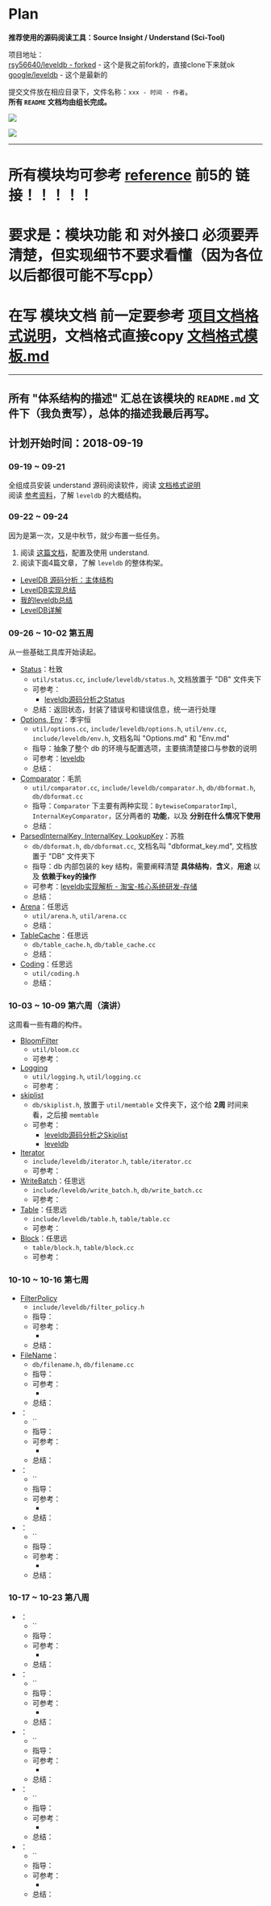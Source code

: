 # Plan

**推荐使用的源码阅读工具：Source Insight / Understand (Sci-Tool)**  

项目地址：   
[rsy56640/leveldb - forked](https://github.com/rsy56640/leveldb) - 这个是我之前fork的，直接clone下来就ok    
[google/leveldb](https://github.com/google/leveldb) - 这个是最新的

提交文件放在相应目录下，文件名称：`xxx - 时间 - 作者`。    
**所有 `README` 文档均由组长完成。**   

![](assets/JIM项目结构.png)

![](assets/taobao1.png)


-----

# 所有模块均可参考 [reference](https://github.com/rsy56640/read_and_analyse_levelDB/tree/master/reference) 前5的 链接！！！！！
# 要求是：模块功能 和 对外接口 必须要弄清楚，但实现细节不要求看懂（因为各位以后都很可能不写cpp）
# 在写 模块文档 前一定要参考 [项目文档格式说明](https://github.com/rsy56640/read_and_analyse_levelDB/blob/master/doc/%E6%96%87%E6%A1%A3%E6%A0%BC%E5%BC%8F%E8%AF%B4%E6%98%8E.md)，文档格式直接copy [文档格式模板.md](https://github.com/rsy56640/read_and_analyse_levelDB/blob/master/doc/%E6%96%87%E6%A1%A3%E6%A0%BC%E5%BC%8F%E6%A8%A1%E6%9D%BF.md)

-----

## 所有 "体系结构的描述" 汇总在该模块的 `README.md` 文件下（我负责写），总体的描述我最后再写。

## 计划开始时间：2018-09-19   


### 09-19 ~ 09-21

全组成员安装 understand 源码阅读软件，阅读 [文档格式说明](https://github.com/rsy56640/read_and_analyse_levelDB/blob/master/doc/%E6%96%87%E6%A1%A3%E6%A0%BC%E5%BC%8F%E8%AF%B4%E6%98%8E.md)    
阅读 [参考资料](https://github.com/rsy56640/read_and_analyse_levelDB/blob/master/reference/README.md)，了解 `leveldb` 的大概结构。   

### 09-22 ~ 09-24

因为是第一次，又是中秋节，就少布置一些任务。   

1. 阅读 [这篇文档](https://github.com/rsy56640/read_and_analyse_levelDB/blob/master/doc/Understand%E9%85%8D%E7%BD%AE%E5%8F%8A%E4%BD%BF%E7%94%A8/README.md)，配置及使用 understand.
2. 阅读下面4篇文章，了解 `leveldb` 的整体构架。

<a></a>

- [LevelDB 源码分析：主体结构](http://cighao.com/2016/08/14/leveldb-source-analysis-02-structure/)  
- [LevelDB实现总结](http://morefreeze.github.io/2016/05/LevelDB-Summarize.html)
- [我的leveldb总结](https://blog.csdn.net/poi7777/article/details/49124491)
- [LevelDB详解](https://blog.csdn.net/linuxheik/article/details/52768223)


### 09-26 ~ 10-02 第五周

从一些基础工具库开始读起。

- [Status]()：杜致
  - `util/status.cc`, `include/leveldb/status.h`, 文档放置于 "DB" 文件夹下
  - 可参考：
      - [leveldb源码分析之Status](http://luodw.cc/2015/10/15/leveldb-03/)
  - 总结：返回状态，封装了错误号和错误信息，统一进行处理
- [Options, Env]()：季宇恒
  - `util/options.cc`, `include/leveldb/options.h`, `util/env.cc`, `include/leveldb/env.h`, 文档名叫 "Options.md" 和 "Env.md"
  - 指导：抽象了整个 db 的环境与配置选项，主要搞清楚接口与参数的说明
  - 可参考：[leveldb](https://dirtysalt.github.io/html/leveldb.html)
  - 总结：
- [Comparator]()：毛凯
  - `util/comparator.cc`, `include/leveldb/comparator.h`, `db/dbformat.h`, `db/dbformat.cc`
  - 指导：`Comparator` 下主要有两种实现：`BytewiseComparatorImpl`, `InternalKeyComparator`，区分两者的 **功能**，以及 **分别在什么情况下使用**
  - 总结：
- [ParsedInternalKey, InternalKey, LookupKey]()：苏胜
  - `db/dbformat.h`, `db/dbformat.cc`, 文档名叫 "dbformat_key.md", 文档放置于 "DB" 文件夹下
  - 指导：db 内部包装的 key 结构，需要阐释清楚 **具体结构**，**含义**，**用途** 以及 **依赖于key的操作**
  - 可参考：[leveldb实现解析 - 淘宝-核心系统研发-存储](https://github.com/rsy56640/read_and_analyse_levelDB/blob/master/reference/DB%20leveldb%E5%AE%9E%E7%8E%B0%E8%A7%A3%E6%9E%90.pdf)
  - 总结：
- [Arena]()：任思远
  - `util/arena.h`, `util/arena.cc`
  - 总结：
- [TableCache]()：任思远
  - `db/table_cache.h`, `db/table_cache.cc`
  - 总结：
- [Coding]()：任思远
  - `util/coding.h`
  - 总结：


### 10-03 ~ 10-09 第六周（演讲）

这周看一些有趣的构件。

- [BloomFilter]()
  - `util/bloom.cc`
  - 可参考：
- [Logging]()
  - `util/logging.h`, `util/logging.cc`
  - 可参考：
- [skiplist]()
  - `db/skiplist.h`, 放置于 `util/memtable` 文件夹下，这个给 **2周** 时间来看，之后接 `memtable`
  - 可参考：
      - [leveldb源码分析之Skiplist](http://luodw.cc/2015/10/16/leveldb-05/)
      - [leveldb](https://www.cnblogs.com/xueqiuqiu/tag/leveldb/)
- [Iterator]()
  - `include/leveldb/iterator.h`, `table/iterator.cc`
  - 可参考：
- [WriteBatch]()：任思远
  - `include/leveldb/write_batch.h`, `db/write_batch.cc`
  - 可参考：
- [Table]()：任思远
  - `include/leveldb/table.h`, `table/table.cc`
  - 可参考：
- [Block]()：任思远
  - `table/block.h`, `table/block.cc`
  - 可参考：


### 10-10 ~ 10-16 第七周



- [FilterPolicy]()
  - `include/leveldb/filter_policy.h`
  - 指导：
  - 可参考：
      - []()
  - 总结：
- [FileName]()：
  - `db/filename.h`, `db/filename.cc`
  - 指导：
  - 可参考：
      - []()
  - 总结：
- []()：
  - ``
  - 指导：
  - 可参考：
      - []()
  - 总结：
- []()：
  - ``
  - 指导：
  - 可参考：
      - []()
  - 总结：
- []()：
  - ``
  - 指导：
  - 可参考：
      - []()
  - 总结：



### 10-17 ~ 10-23 第八周

- []()：
  - ``
  - 指导：
  - 可参考：
      - []()
  - 总结：
- []()：
  - ``
  - 指导：
  - 可参考：
      - []()
  - 总结：
- []()：
  - ``
  - 指导：
  - 可参考：
      - []()
  - 总结：
- []()：
  - ``
  - 指导：
  - 可参考：
      - []()
  - 总结：
- []()：
  - ``
  - 指导：
  - 可参考：
      - []()
  - 总结：

